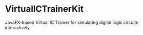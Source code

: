 # VirtualICTrainerKit
JavaFX-based Virtual IC Trainer for simulating digital logic circuits interactively.
